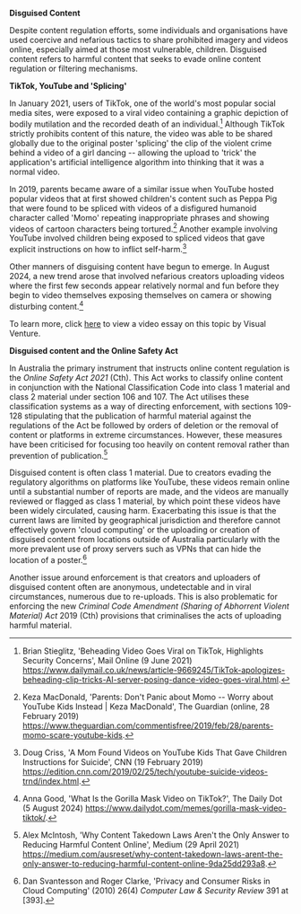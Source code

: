 **Disguised Content**

Despite content regulation efforts, some individuals and organisations
have used coercive and nefarious tactics to share prohibited imagery and
videos online, especially aimed at those most vulnerable, children.
Disguised content refers to harmful content that seeks to evade online
content regulation or filtering mechanisms.

**TikTok, YouTube and 'Splicing'**

In January 2021, users of TikTok, one of the world's most popular social
media sites, were exposed to a viral video containing a graphic
depiction of bodily mutilation and the recorded death of an
individual.[^1] Although TikTok strictly prohibits content of this
nature, the video was able to be shared globally due to the original
poster 'splicing' the clip of the violent crime behind a video of a girl
dancing -- allowing the upload to 'trick' the application's artificial
intelligence algorithm into thinking that it was a normal video.

In 2019, parents became aware of a similar issue when YouTube hosted
popular videos that at first showed children's content such as Peppa Pig
that were found to be spliced with videos of a disfigured humanoid
character called 'Momo' repeating inappropriate phrases and showing
videos of cartoon characters being tortured.[^2] Another example
involving YouTube involved children being exposed to spliced videos that
gave explicit instructions on how to inflict self-harm.[^3]

Other manners of disguising content have begun to emerge. In August
2024, a new trend arose that involved nefarious creators uploading
videos where the first few seconds appear relatively normal and fun
before they begin to video themselves exposing themselves on camera or
showing disturbing content.[^4]

To learn more, click [here](https://www.youtube.com/watch?v=o9p7XHkY6uE)
to view a video essay on this topic by Visual Venture.

**Disguised content and the Online Safety Act**

In Australia the primary instrument that instructs online content
regulation is the *Online Safety Act 2021* (Cth). This Act works to
classify online content in conjunction with the National Classification
Code into class 1 material and class 2 material under section 106 and
107. The Act utilises these classification systems as a way of directing
enforcement, with sections 109-128 stipulating that the publication of
harmful material against the regulations of the Act be followed by
orders of deletion or the removal of content or platforms in extreme
circumstances. However, these measures have been criticised for focusing
too heavily on content removal rather than prevention of
publication.[^5]

Disguised content is often class 1 material. Due to creators evading the
regulatory algorithms on platforms like YouTube, these videos remain
online until a substantial number of reports are made, and the videos
are manually reviewed or flagged as class 1 material, by which point
these videos have been widely circulated, causing harm. Exacerbating
this issue is that the current laws are limited by geographical
jurisdiction and therefore cannot effectively govern 'cloud computing'
or the uploading or creation of disguised content from locations outside
of Australia particularly with the more prevalent use of proxy servers
such as VPNs that can hide the location of a poster.[^6]

Another issue around enforcement is that creators and uploaders of
disguised content often are anonymous, undetectable and in viral
circumstances, numerous due to re-uploads. This is also problematic for
enforcing the new *Criminal Code Amendment (Sharing of Abhorrent Violent
Material) Act* 2019 (Cth) provisions that criminalises the acts of
uploading harmful material.

[^1]: Brian Stieglitz, 'Beheading Video Goes Viral on TikTok, Highlights
    Security Concerns', Mail Online (9 June 2021)
    https://www.dailymail.co.uk/news/article-9669245/TikTok-apologizes-beheading-clip-tricks-AI-server-posing-dance-video-goes-viral.html.

[^2]: Keza MacDonald, 'Parents: Don't Panic about Momo -- Worry about
    YouTube Kids Instead \| Keza MacDonald', The Guardian (online, 28
    February 2019)
    https://www.theguardian.com/commentisfree/2019/feb/28/parents-momo-scare-youtube-kids.

[^3]: Doug Criss, 'A Mom Found Videos on YouTube Kids That Gave Children
    Instructions for Suicide', CNN (19 February 2019)
    https://edition.cnn.com/2019/02/25/tech/youtube-suicide-videos-trnd/index.html.

[^4]: Anna Good, 'What Is the Gorilla Mask Video on TikTok?', The Daily
    Dot (5 August 2024)
    https://www.dailydot.com/memes/gorilla-mask-video-tiktok/.

[^5]: Alex McIntosh, 'Why Content Takedown Laws Aren't the Only Answer
    to Reducing Harmful Content Online', Medium (29 April 2021)
    https://medium.com/ausreset/why-content-takedown-laws-arent-the-only-answer-to-reducing-harmful-content-online-9da25dd293a8.

[^6]: Dan Svantesson and Roger Clarke, 'Privacy and Consumer Risks in
    Cloud Computing' (2010) 26(4) *Computer Law & Security Review* 391
    at \[393\].
